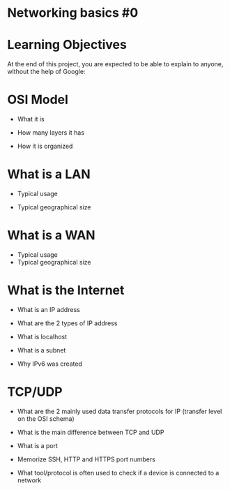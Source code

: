 # Networking basics #0

# Learning Objectives
At the end of this project, you are expected to be able to explain to anyone, without the help of Google:

# OSI Model

* What it is

* How many layers it has

* How it is organized

# What is a LAN

* Typical usage

* Typical geographical size

# What is a WAN
* Typical usage
* Typical geographical size

# What is the Internet

* What is an IP address

* What are the 2 types of IP address

* What is localhost

* What is a subnet

* Why IPv6 was created

# TCP/UDP

* What are the 2 mainly used data transfer protocols for IP (transfer level on the OSI schema)

* What is the main difference between TCP and UDP

* What is a port

* Memorize SSH, HTTP and HTTPS port numbers


* What tool/protocol is often used to check if a device is connected to a network
